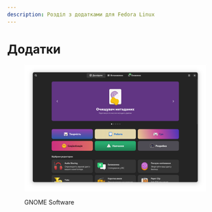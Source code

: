 ```yaml
---
description: Розділ з додатками для Fedora Linux
---
```


# Додатки

<figure><img src="../.gitbook/assets/image (14).png" alt=""><figcaption><p>GNOME Software</p></figcaption></figure>
